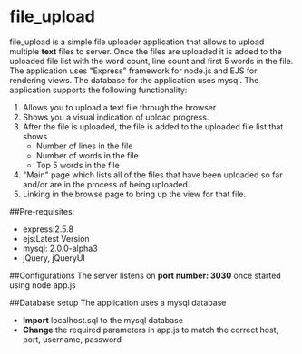 file_upload
===========
file_upload is a simple file uploader application that allows to upload multiple **text** files to server. Once the files are uploaded it is added to the uploaded file list with the word count, line count and first 5 words in the file. The application uses "Express" framework for node.js and EJS for rendering views. The database for the application uses mysql. The application supports the following functionality:

1. Allows you to upload a text file through the browser
2. Shows you a visual indication of upload progress.    
3. After the file is uploaded, the file is added to the uploaded file list that shows
	* Number of lines in the file
	* Number of words in the file
	* Top 5 words in the file
4. "Main" page which lists all of the files that have been uploaded so far and/or are in the process of being uploaded.
5. Linking in the browse page to bring up the view for that file.

##Pre-requisites:
* express:2.5.8
* ejs:Latest Version
* mysql: 2.0.0-alpha3
* jQuery, jQueryUI

##Configurations
The server listens on **port number: 3030** once started using node app.js

##Database setup
The application uses a mysql database 
* **Import** localhost.sql to the mysql database 
* **Change** the required parameters in app.js to match the correct host, port, username, password 
